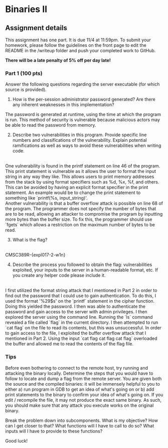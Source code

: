 Binaries II
======

## Assignment details

This assignment has one part. It is due 11/4 at 11:59pm.
To submit your homework, please follow the guidelines on the front page to edit the README in the /writeup folder and push your completed work to GitHub.


**There will be a late penalty of 5% off per day late!**

### Part 1 (100 pts)
Answer the following questions regarding the server executable (for which source is provided).

1. How is the per-session administrator password generated? Are there any inherent weaknesses in this implementation?

The password is generated at runtime, using the time at which the program is run. This method of security is vulnerable because malicious actors may be able to read the password from memory.

2. Describe two vulnerabilities in this program. Provide specific line numbers and classifications of the vulnerability. Explain potential ramifications as well as ways to avoid these vulnerabilities when writing code.
<br/>
One vulnerability is found in the printf statement on line 46 of the program. This print statement is vulnerable as it allows the user to format the input string in any way they like. This allows users to print memory addresses from the stack by using format specifiers such as %d, %x, %f, and others. This can be avoided by having an explicit format specifier in the print statement. An example would be to change the print statement to something like `printf(%s, input_string)'. 
<br/>
Another vulnerability is that a buffer overflow attack is possible on line 68 of the program. The programmer does not specify the number of bytes that are to be read, allowing an attacker to compromise the program by inputting more bytes than the buffer size. To fix this, the programmer should use `fgets` which allows a restriction on the maximum number of bytes to be read.

3. What is the flag?
<br/>
CMSC389R-{expl017-2-w1n}

4. Describe the process you followed to obtain the flag: vulnerabilities exploited, your inputs to the server in a human-readable format, etc. If you create any helper code please include it.
<br/>
I first utilized the format string attack that I mentioned in Part 2 in order to find out the password that I could use to gain authentication. To do this, I used the format '%29$s' on the `printf` statement in the cipher function. Doing this yielded the password. I then was able to authenticate the password and gain access to the server with admin privileges. I then explored the server using the command line. Running the `ls` command revealed a file called `flag` in the current directory. I then attempted to run `cat flag` on the file to read its contents, but this was unsuccessful. In order to gain access to the file, I exploited the buffer overflow attack that I mentioned in Part 2. Using the input `cat flag cat flag cat flag` overloaded the buffer and allowed me to read the contents of the flag file.


### Tips
Before even bothering to connect to the remote host, try running and attacking
the binary locally. Determine the steps that you would have to follow to locate
and dump a flag from the remote server. You are given both the source and the
compiled binaries: it will be immensely helpful to you to either a) run
program in GDB to get an idea of what's going on or b) add print statements
to the binary to confirm your idea of what's going on. If you edit / recompile
the file, it may not produce the exact same binary. As such, you should make
sure that any attack you execute works on the original binary.

Break the problem down into subcomponents. What is my objective? How can I get closer to that?
What functions will I have to call to do so? What inputs will I have to provide to these functions?

Good luck!
